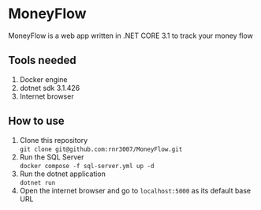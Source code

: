 # MoneyFlow

MoneyFlow is a web app written in .NET CORE 3.1 to track your money flow

## Tools needed
1. Docker engine
2. dotnet sdk 3.1.426
3. Internet browser

## How to use
1. Clone this repository<br />
  `git clone git@github.com:rnr3007/MoneyFlow.git`
2. Run the SQL Server<br />
  `docker compose -f sql-server.yml up -d`
3. Run the dotnet application<br />
  `dotnet run`
4. Open the internet browser and go to `localhost:5000` as its default base URL 
